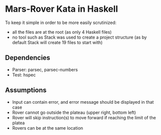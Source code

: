 # Mars-Rover Kata in Haskell
To keep it simple in order to be more easily scrutinized:
* all the files are at the root (as only 4 Haskell files)
* no tool such as Stack was used to create a project structure (as by default Stack will create 19 files to start with)

## Dependencies
* Parser: parsec, parsec-numbers
* Test: hspec

## Assumptions
* Input can contain error, and error message should be displayed in that case
* Rover cannot go outside the plateau (upper right, bottom left)
* Rover will skip instruction(s) to move forward if reaching the limit of the platea
* Rovers can be at the same location
